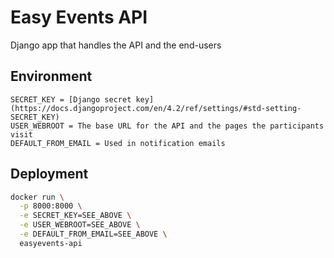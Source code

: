 # Easy Events API

Django app that handles the API and the end-users

## Environment

```
SECRET_KEY = [Django secret key](https://docs.djangoproject.com/en/4.2/ref/settings/#std-setting-SECRET_KEY)
USER_WEBROOT = The base URL for the API and the pages the participants visit
DEFAULT_FROM_EMAIL = Used in notification emails
```

## Deployment

```bash
docker run \
  -p 8000:8000 \
  -e SECRET_KEY=SEE_ABOVE \
  -e USER_WEBROOT=SEE_ABOVE \
  -e DEFAULT_FROM_EMAIL=SEE_ABOVE \
  easyevents-api
```
